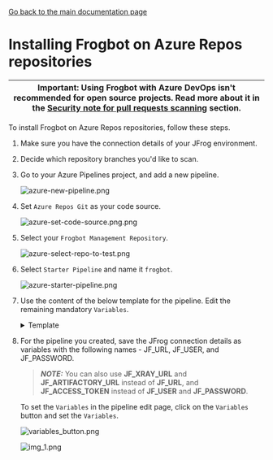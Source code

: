 [Go back to the main documentation page](https://github.com/jfrog/frogbot)

# Installing Frogbot on Azure Repos repositories

| Important: Using Frogbot with Azure DevOps isn't recommended for open source projects. Read more about it in the [Security note for pull requests scanning](../README.md#-security-note-for-pull-requests-scanning) section. |
| -------------------------------------------------------------------------------------------------------------------------------------------------------------------------------------------------------------------- |

To install Frogbot on Azure Repos repositories, follow these steps.

1. Make sure you have the connection details of your JFrog environment.

2. Decide which repository branches you'd like to scan.

3. Go to your Azure Pipelines project, and add a new pipeline.

   ![azure-new-pipeline.png](../images/azure-new-pipeline.png)

4. Set `Azure Repos Git` as your code source.

   ![azure-set-code-source.png.png](../images/azure-set-code-source.png)

5. Select your `Frogbot Management Repository`.

   ![azure-select-repo-to-test.png](../images/azure-select-repo-to-test.png)

6. Select `Starter Pipeline` and name it `frogbot`.

   ![azure-starter-pipeline.png](../images/azure-starter-pipeline.png)

 7. Use the content of the below template for the pipeline. Edit the remaining mandatory `Variables`.

      <details>
        <summary>Template</summary>

      ```yml
       schedules:
            # Every 5 minutes
            - cron: "*/5 * * * *"
              branches: 
                include: 
                  - "*"
       pool:
            vmImage: ubuntu-latest
       jobs:
          - job:
            displayName: "Frogbot Scan Pull Requests"
            steps:
            - task: CmdLine@2
              displayName: 'Download and Run Frogbot'
              env:
                 # Predefined Azure Pipelines variables. There's no need to modify them.
                 JF_GIT_PROJECT: $(System.TeamProject)
                 JF_GIT_API_ENDPOINT: $(System.CollectionUri)
                 JF_GIT_PROVIDER: 'azureRepos'
      
                 # [Mandatory]
                 # Azure Repos personal access token with Code -> Read & Write permissions
                 JF_GIT_TOKEN: $(FROGBOT_GIT_TOKEN)
   
                 # [Mandatory]
                 # JFrog platform URL (This functionality requires version 3.29.0 or above of Xray)
                 JF_URL: $(JF_URL)
   
                 # [Mandatory if JF_USER and JF_PASSWORD are not provided]
                 # JFrog access token with 'read' permissions for Xray
                 JF_ACCESS_TOKEN: $(JF_ACCESS_TOKEN)
   
                 # [Mandatory if JF_ACCESS_TOKEN is not provided]
                 # JFrog user and password with 'read' permissions for Xray
                 # JF_USER: $(JF_USER)
                 # JF_PASSWORD: $(JF_PASSWORD)
   
                 # [Mandatory]
                 # The name of the organization that owns this project
                 JF_GIT_OWNER: ""
   
                 # [Optional]
                 # If the machine that runs Frogbot has no access to the internat, set the name of a remote repository 
                 # in Artifactory, which proxies https://releases.jfrog.io/artifactory
                 # The 'frogbot' executable and other tools it needs will be downloaded through this repository.
                 # JF_RELEASES_REPO: ""
   
   
     
                 ##########################################################################
                 ##   If your project uses a 'frogbot-config.yml' file, you can define   ##
                 ##   the following variables inside the file, instead of here.          ##
                 ##########################################################################

                 # [Mandatory if the two conditions below are met]
                 # 1. The project uses npm, yarn 2, NuGet or .NET to download its dependencies
                 # 2. The `installCommand` variable isn't set in your frogbot-config.yml file.
                 #
                 # The command that installs the project dependencies (e.g "npm i", "nuget restore" or "dotnet restore")
                 JF_INSTALL_DEPS_CMD: ""

                 # [Optional, default: "."]
                 # Relative path to the root of the project in the Git repository
                 # JF_WORKING_DIR: path/to/project/dir
               
                 # [Optional]
                 # Xray Watches. Learn more about them here: https://www.jfrog.com/confluence/display/JFROG/Configuring+Xray+Watches
                 # JF_WATCHES: <watch-1>,<watch-2>...<watch-n>
               
                 # [Optional]
                 # JFrog project. Learn more about it here: https://www.jfrog.com/confluence/display/JFROG/Projects
                 # JF_PROJECT: <project-key>
               
                 # [Optional, default: "FALSE"]
                 # Displays all existing vulnerabilities, including the ones that were added by the pull request.
                 # JF_INCLUDE_ALL_VULNERABILITIES: "TRUE"
               
                 # [Optional, default: "TRUE"]
                 # Fails the Frogbot task if any security issue is found.
                 # JF_FAIL: "FALSE"

                 # [Optional]
                 # Frogbot will download the project dependencies if they're not cached locally. To download the
                 # dependencies from a virtual repository in Artifactory, set the name of of the repository. There's no
                 # need to set this value, if it is set in the frogbot-config.yml file.
                 # JF_DEPS_REPO: ""   
              inputs:
                script: |
                  curl -fLg "https://releases.jfrog.io/artifactory/frogbot/v2/[RELEASE]/getFrogbot.sh" | sh
                  ./frogbot scan-pull-requests
                  ./frogbot scan-and-fix-repos
      ```

      </details>

8. For the pipeline you created, save the JFrog connection details as variables with the following names - JF_URL, JF_USER, and JF_PASSWORD.

   > **_NOTE:_** You can also use **JF_XRAY_URL** and **JF_ARTIFACTORY_URL** instead of **JF_URL**, and **JF_ACCESS_TOKEN**
   > instead of **JF_USER** and **JF_PASSWORD**.

   To set the `Variables` in the pipeline edit page, click on the `Variables` button and set the `Variables`.

   ![variables_button.png](../images/azure-variables-button.png)

   ![img_1.png](../images/azure-new-variable.png)
